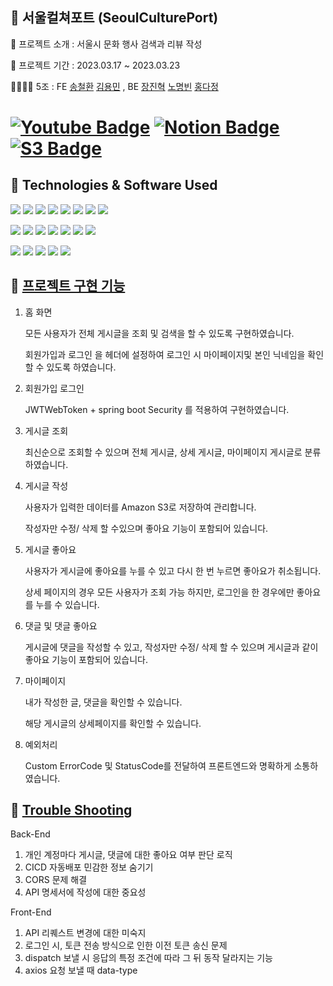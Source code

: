 ##   🚀 서울컬쳐포트 (SeoulCulturePort)

📝 프로젝트 소개 : 서울시 문화 행사 검색과 리뷰 작성

📅 프로젝트 기간 : 2023.03.17 ~ 2023.03.23

👨‍👩‍👧‍👦  5조 : FE [송철환](https://github.com/SsongCh94) [김용민](https://github.com/vmflxu) , BE [장진혁](https://github.com/jangjh45) [노명빈](https://github.com/Apfelsaft-ASAP) [홍다정](https://github.com/bambee83)

# [![Youtube Badge](https://img.shields.io/badge/Youtube-ff0000?style=flat-round&logo=youtube&link=https://youtu.be/4bIADllM0B0)](https://youtu.be/4bIADllM0B0)   [![Notion Badge](https://img.shields.io/badge/Notion-000000.svg?&style=flat-round&logo=notion&link=https://www.notion.so/5-SA-f4ebf090ac43441f88ff063a6ee7cd78)](https://www.notion.so/5-SA-f4ebf090ac43441f88ff063a6ee7cd78) [![S3 Badge](https://img.shields.io/badge/S3-569A31?style=flat-round&logo=amazon-aws&logoColor=white)](http://yongminbucket.s3-website.ap-northeast-2.amazonaws.com) 



<!--http://yongminbucket.s3-website.ap-northeast-2.amazonaws.com/-->

## 🔧 Technologies & Software Used

<img src="https://img.shields.io/badge/Spring-6DB33F?style=flat-round&logo=spring&logoColor=white"/>  <img src="https://img.shields.io/badge/SpringSecurity-6DB33F?style=flat-round&logo=SpringSecurity&logoColor=white"/>  <img src="https://img.shields.io/badge/SpringBoot-6DB33F?style=flat-round&logo=springboot&logoColor=white"/>  <img src="https://img.shields.io/badge/React-61DAFB?style=flat-round&logo=react&logoColor=white"/>  <img src="https://img.shields.io/badge/Redux-764ABC?style=flat-round&logo=redux&logoColor=white"/>  <img src="https://img.shields.io/badge/Axios-5A29E4?style=flat-round&logo=axios&logoColor=white"/>  <img src="https://img.shields.io/badge/Thunk-FF81F9?style=flat-round"/>  <img src="https://img.shields.io/badge/Java-FF81F9?style=flat-round"/>


<img src="https://img.shields.io/badge/git-F05032?style=flat-round&logo=git&logoColor=white"/>  <img src="https://img.shields.io/badge/github-181717?style=flat-round&logo=github&logoColor=white"/>  <img src="https://img.shields.io/badge/JSONWebToken-000000?style=flat-round&logo=JsonWebToken&logoColor=white"/>  <img src="https://img.shields.io/badge/Gradle-02303A?style=flat-round&logo=Gradle&logoColor=white"/>  <img src="https://img.shields.io/badge/IntelliJIDEA-000000?style=flat-round&logo=IntelliJIDEA&logoColor=white"/>  <img src="https://img.shields.io/badge/Postman-FF6C37?style=flat-round&logo=Postman&logoColor=white"/>  <img src="https://img.shields.io/badge/Notion-000000?style=flat-round&logo=Notion&logoColor=white"/>

<img src="https://img.shields.io/badge/AmazonS3-569A31?style=flat-round&logo=AmazonS3&logoColor=white"/>  <img src="https://img.shields.io/badge/AmazonEC2-FF9900?style=flat-round&logo=AmazonEC2&logoColor=white"/>  <img src="https://img.shields.io/badge/AmazonRDS-527FFF?style=flat-round&logo=AmazonRDS&logoColor=white"/>  <img src="https://img.shields.io/badge/MySQL-4479A1?style=flat-round&logo=MySQL&logoColor=white"/>  <img src="https://img.shields.io/badge/Ubuntu-E95420?style=flat-round&logo=Ubuntu&logoColor=white"/>



## 🔑 [프로젝트 구현 기능](http://yongminbucket.s3-website.ap-northeast-2.amazonaws.com) 

1. 홈 화면 
  
   모든 사용자가 전체 게시글을 조회 및 검색을 할 수 있도록 구현하였습니다.
 
   회원가입과 로그인 을 헤더에 설정하여 로그인 시 마이페이지및 본인 닉네임을 확인할 수 있도록 하였습니다.  

2. 회원가입 로그인 

   JWTWebToken + spring boot Security 를 적용하여 구현하였습니다.

3. 게시글 조회 

    최신순으로 조회할 수 있으며 전체 게시글, 상세 게시글, 마이페이지 게시글로 분류하였습니다. 

4. 게시글 작성 

    사용자가 입력한 데이터를 Amazon S3로 저장하여 관리합니다.
    
    작성자만 수정/ 삭제 할 수있으며 좋아요 기능이 포함되어 있습니다. 


5. 게시글 좋아요 

    사용자가 게시글에 좋아요를 누를 수 있고 다시 한 번 누르면 좋아요가 취소됩니다.

    상세 페이지의 경우 모든 사용자가 조회 가능 하지만, 로그인을 한 경우에만 좋아요를 누를 수 있습니다. 
    
6. 댓글 및 댓글 좋아요 

    게시글에 댓글을 작성할 수 있고, 작성자만 수정/ 삭제 할 수 있으며 게시글과 같이 좋아요 기능이 포함되어 있습니다.

7. 마이페이지 

    내가 작성한 글, 댓글을 확인할 수 있습니다.

    해당 게시글의 상세페이지를 확인할 수 있습니다. 

8. 예외처리 

    Custom ErrorCode 및 StatusCode를 전달하여 프론트엔드와 명확하게 소통하였습니다. 


## 🏀 [Trouble Shooting](https://www.notion.so/5-SA-f4ebf090ac43441f88ff063a6ee7cd78)

   Back-End
   1. 개인 계정마다 게시글, 댓글에 대한 좋아요 여부 판단 로직
   2. CICD 자동배포 민감한 정보 숨기기
   3. CORS 문제 해결
   4. API 명세서에 작성에 대한 중요성
  
   Front-End
  1. API 리퀘스트 변경에 대한 미숙지
  2. 로그인 시, 토큰 전송 방식으로 인한 이전 토큰 송신 문제
  3. dispatch 보낼 시 응답의 특정 조건에 따라 그 뒤 동작 달라지는 기능
  4. axios 요청 보낼 때 data-type


<!--

**Here are some ideas to get you started:**

🍿 Fun facts - what does your team eat for breakfast?
🧙 Remember, you can do mighty things with the power of [Markdown](https://docs.github.com/github/writing-on-github/getting-started-with-writing-and-formatting-on-github/basic-writing-and-formatting-syntax)
-->
